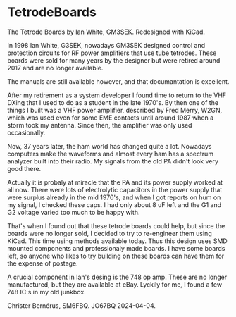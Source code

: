 # TetrodeBoards
The Tetrode Boards by Ian White, GM3SEK. Redesigned with KiCad.

In 1998 Ian White, G3SEK, nowadays GM3SEK designed control and protection circuits for RF power amplifiers
that use tube tetrodes. These boards were sold for many years by the designer but were retired around 2017
and are no longer available.

The manuals are still available however, and that documantation is excellent. 

After my retirement as a system developer I found time to return to the VHF DXing that I used to do as a 
student in the late 1970's.
By then one of the things I built was a VHF power amplifier, described by Fred Merry, W2GN, which was used
even for some EME contacts until around 1987 when a storm took my antenna. Since then, the amplifier was
only used occasionally.

Now, 37 years later, the ham world has changed quite a lot. Nowadays computers make the waveforms and almost
every ham has a spectrum analyzer built into their radio. My signals from the old PA didn't look very good there.

Actually it is probaly at miracle that the PA and its power supply worked at all now. There were lots of electrolytic
capacitors in the power supply that were surplus already in the mid 1970's, and when I got reports on hum on my
signal, I checked these caps. I had only about 8 uF left and the G1 and G2 voltage varied too much to be happy with.

That's when I found out that these tetrode boards could help, but since the boards were no longer sold, I decided
to try to re-engineer them using KiCad. This time using methods available today. Thus this design uses SMD mounted
components and professionaly made boards. I have some boards left, so anyone who likes to try building on these
boards can have them for the expense of postage.

A crucial component in Ian's desing is the 748 op amp. 
These are no longer manufactured, but they are available at eBay.
Lyckily for me, I found a few 748 IC:s in my old junkbox. 

Christer Bernérus, SM6FBQ. 
JO67BQ 2024-04-04.

